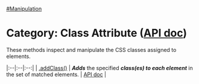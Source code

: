 [#Manipulation](?/manipulation.md)

# Category: Class Attribute ([API doc](https://api.jquery.com/category/manipulation/class-attribute/))

These methods inspect and manipulate the CSS classes assigned to elements.

<style>
th { text-align: left; font-style: italic; }
tr td:nth-child(1) { width: 15%; font-weight: bold; }
tr td:nth-child(2) { width: 75%; }
td {
  vertical-align: top;
}
</style>

|:--|:--|:--:|
| [.addClass()](?pages/add-class/) | **_Adds_** the specified **_class(es) to each element_** in the set of matched elements. | [API doc](https://api.jquery.com/addClass/) |
